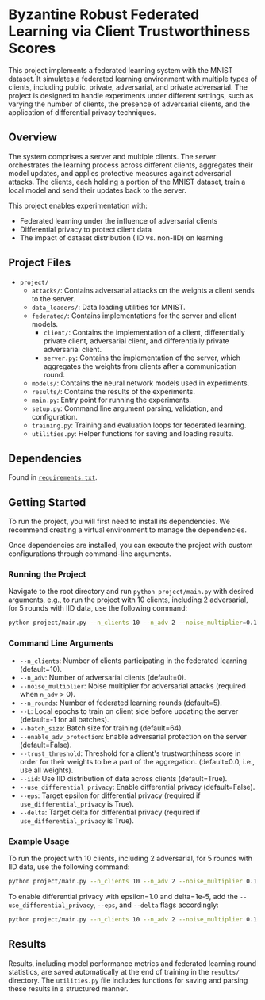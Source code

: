 # Byzantine Robust Federated Learning via Client Trustworthiness Scores

This project implements a federated learning system with the MNIST dataset. It simulates a federated learning environment with multiple types of clients, including public, private, adversarial, and private adversarial. The project is designed to handle experiments under different settings, such as varying the number of clients, the presence of adversarial clients, and the application of differential privacy techniques.

## Overview

The system comprises a server and multiple clients. The server orchestrates the learning process across different clients, aggregates their model updates, and applies protective measures against adversarial attacks. The clients, each holding a portion of the MNIST dataset, train a local model and send their updates back to the server.

This project enables experimentation with:

- Federated learning under the influence of adversarial clients
- Differential privacy to protect client data
- The impact of dataset distribution (IID vs. non-IID) on learning

## Project Files

- `project/`
  - `attacks/`: Contains adversarial attacks on the weights a
  client sends to the server.
  - `data_loaders/`: Data loading utilities for MNIST.
  - `federated/`: Contains implementations for the server and client models.
    - `client/`: Contains the implementation of a client, differentially private client, adversarial client, and
    differentially private adversarial client.
    - `server.py`: Contains the implementation of the server, which aggregates the weights from clients after a communication round.
  - `models/`: Contains the neural network models used in experiments.
  - `results/`: Contains the results of the experiments.
  - `main.py`: Entry point for running the experiments.
  - `setup.py`: Command line argument parsing, validation, and configuration.
  - `training.py`: Training and evaluation loops for federated learning.
  - `utilities.py`: Helper functions for saving and loading results.

## Dependencies

Found in [`requirements.txt`](./requirements.txt).

## Getting Started

To run the project, you will first need to install its dependencies. We recommend creating a virtual environment to manage the dependencies.

Once dependencies are installed, you can execute the project with custom configurations through command-line arguments.

### Running the Project

Navigate to the root directory and run `python project/main.py` with desired arguments, e.g., to run the project with 10 clients, including 2 adversarial, for 5 rounds with IID data, use the following command:

```bash
python project/main.py --n_clients 10 --n_adv 2 --noise_multiplier=0.1 --n_rounds 5 --batch_size 64 --enable_adv_protection True --iid True
```

### Command Line Arguments

- `--n_clients`: Number of clients participating in the federated learning (default=10).
- `--n_adv`: Number of adversarial clients (default=0).
- `--noise_multiplier`: Noise multiplier for adversarial attacks (required when `n_adv` > 0).
- `--n_rounds`: Number of federated learning rounds (default=5).
- `--L`: Local epochs to train on client side before updating the server (default=-1 for all batches).
- `--batch_size`: Batch size for training (default=64).
- `--enable_adv_protection`: Enable adversarial protection on the server (default=False).
- `--trust_threshold`: Threshold for a client's trustworthiness score in order for their weights to be a part of the aggregation. (default=0.0, i.e., use all weights).
- `--iid`: Use IID distribution of data across clients (default=True).
- `--use_differential_privacy`: Enable differential privacy (default=False).
- `--eps`: Target epsilon for differential privacy (required if `use_differential_privacy` is True).
- `--delta`: Target delta for differential privacy (required if `use_differential_privacy` is True).

### Example Usage

To run the project with 10 clients, including 2 adversarial, for 5 rounds with IID data, use the following command:

```bash
python project/main.py --n_clients 10 --n_adv 2 --noise_multiplier 0.1 --n_rounds 5 --iid True
```

To enable differential privacy with epsilon=1.0 and delta=1e-5, add the `--use_differential_privacy`, `--eps`, and `--delta` flags accordingly:

```bash
python project/main.py --n_clients 10 --n_adv 2 --noise_multiplier 0.1 --n_rounds 5 --iid True --use_differential_privacy True --eps 1.0 --delta 1e-5
```

## Results

Results, including model performance metrics and federated learning round statistics, are saved automatically at the end of training in the `results/` directory. The `utilities.py` file includes functions for saving and parsing these results in a structured manner.
